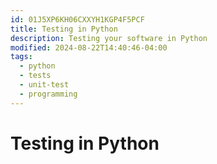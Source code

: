 ```yaml
---
id: 01J5XP6KH06CXXYH1KGP4F5PCF
title: Testing in Python
description: Testing your software in Python
modified: 2024-08-22T14:40:46-04:00
tags:
  - python
  - tests
  - unit-test
  - programming
---
```

# Testing in Python
